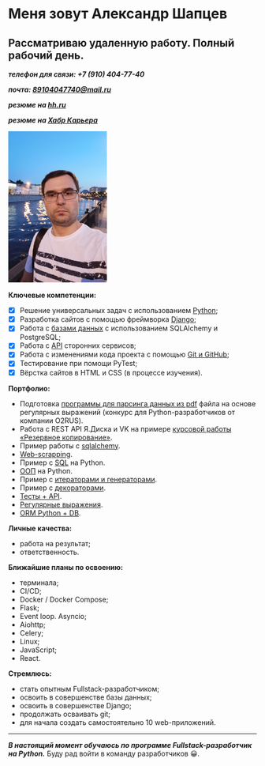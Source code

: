 # Меня зовут Александр Шапцев

## Рассматриваю удаленную работу. Полный рабочий день.

***телефон для связи: +7 (910) 404-77-40***

***почта: 89104047740@mail.ru***

***резюме на [hh.ru](https://vidnoe.hh.ru/resume/c23ccba1ff0ccbc7730039ed1f6d6632777042)***

***резюме на [Хабр Карьера](https://career.habr.com/shaptsev_av)***

<img  src="./img/IMG_2023.jpg" alt="Я" width="200"/>

**Ключевые компетенции:**

- [x] Решение универсальных задач с использованием [Python](https://netology.ru/sharing/5adee69fa78f90c8583a4cccd00bf8f6?utm_source=social&utm_campaign=certificate_lms );
- [x] Разработка сайтов с помощью фреймворка [Django](https://netology.ru/sharing/feb020ec00fee45be1221bd25e20767f?utm_source=social&utm_campaign=certificate_lms );
- [x] Работа с [базами данных](https://netology.ru/sharing/1fef724521c887556bd13087c3411da7?utm_source=social&utm_campaign=certificate_lms ) с использованием SQLAlchemy и PostgreSQL;
- [x] Работа с [API](https://netology.ru/sharing/4abb28966354024030ff98b3f3f778d6?utm_source=social&utm_campaign=certificate_lms ) сторонних сервисов;
- [x] Работа с изменениями кода проекта с помощью [Git и GitHub](https://netology.ru/sharing/3aa8b7279064dce177a9640cf1243417?utm_source=social&utm_campaign=certificate_lms );
- [x] Тестирование при помощи PyTest;
- [x] Вёрстка сайтов в HTML и CSS (в процессе изучения).

**Портфолио:**

- Подготовка [программы для парсинга данных из pdf](https://github.com/VolshVs/parsing_text_from_pdf) файла на основе регулярных выражений (конкурс для Python-разработчиков от компании О2RUS).
- Работа с REST API Я.Диска и VK на примере [курсовой работы «Резервное копирование»](https://github.com/VolshVs/Coursework-OOP-Backup/tree/main).
- Пример работы с [sqlalchemy](https://github.com/VolshVs/ORM.Python_DB).
- [Web-scrapping](https://github.com/VolshVs/web_scrapping).
- Пример с [SQL](https://github.com/VolshVs/client_management_in_Python/blob/main/main.py) на Python.
- [ООП](https://github.com/VolshVs/OOP_1/blob/main/main.py) на Python.
- Пример с [итераторами и генераторами](https://github.com/VolshVs/Iterators_Generators_Yield).
- Пример с [декораторами](https://github.com/VolshVs/Decorators).
- [Тесты + API](https://github.com/VolshVs/Tests/tree/main).
- [Регулярные выражения](https://github.com/VolshVs/regular_expressions).
- [ORM Python + DB](https://github.com/VolshVs/ORM.Python_DB).

**Личные качества:**

- работа на результат;
- ответственность.

**Ближайшие планы по освоению:**

- терминала;
- CI/CD;
- Docker / Docker Compose;
- Flask;
- Event loop. Asyncio;
- Aiohttp;
- Celery;
- Linux;
- JavaScript;
- React.

**Стремлюсь:**

- стать опытным Fullstack-разработчиком;
- освоить в совершенстве базы данных;
- освоить в совершенстве Django;
- продолжать осваивать git;
- для начала создать самостоятельно 10 web-приложений.

___
***В настоящий момент обучаюсь по программе Fullstack-разработчик на Python.***
Буду рад войти в команду разработчиков 😀.